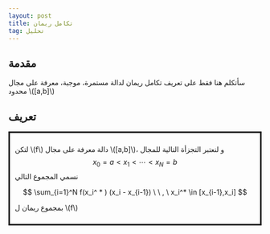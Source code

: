 ```yaml
---
layout: post
title: تكامل ريمان
tag: تحليل
---
```



##  مقدمة

سأتكلم هنا فقط على تعريف تكامل ريمان لدالة مستمرة، موجبة، معرفة على مجال محدود \\([a,b]\\)

##  تعريف
<div style="border: 3px solid black; padding: 10px;">

لتكن \\(f\\) دالة معرفة على مجال \\([a,b]\\)، و لنعتبر التجزأة  التالية للمجال
$$
x_0 = a < x_1 < \cdots < x_N = b
$$
 نسمي المجموع التالي
 
$$
\sum_{i=1}^N f(x_i^ * ) (x_i - x_{i-1}) \ \ , \ x_i^* \in [x_{i-1},x_i]
$$

 بمجموع ريمان ل \\(f\\)
 </div>




